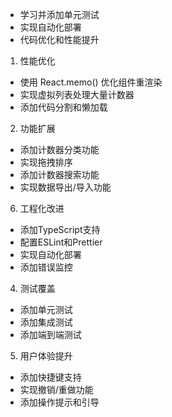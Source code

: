 * 学习并添加单元测试
* 实现自动化部署
* 代码优化和性能提升


1. 性能优化

* 使用 React.memo() 优化组件重渲染
* 实现虚拟列表处理大量计数器
* 添加代码分割和懒加载


2. 功能扩展

* 添加计数器分类功能
* 实现拖拽排序
* 添加计数器搜索功能
* 实现数据导出/导入功能


6. 工程化改进

* 添加TypeScript支持
* 配置ESLint和Prettier
* 实现自动化部署
* 添加错误监控

4. 测试覆盖

* 添加单元测试
* 添加集成测试
* 添加端到端测试


5. 用户体验提升

* 添加快捷键支持
* 实现撤销/重做功能
* 添加操作提示和引导
